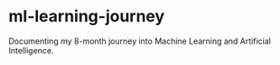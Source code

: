 # ml-learning-journey
Documenting my 8-month journey into Machine Learning and Artificial Intelligence.
